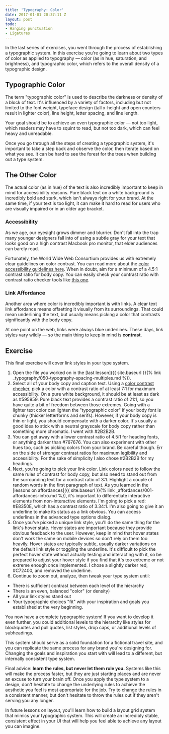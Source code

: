 ```yaml
---
title: 'Typography: Color'
date: 2017-01-01 20:37:11 Z
layout: post
todo:
- Hanging punctuation
- Ligatures
---
```


In the last series of exercises, you went through the process of establishing a typographic system. In this exercise you're going to learn about two types of color as applied to typography — color (as in hue, saturation, and brightness), and typographic color, which refers to the overall density of a typographic design.

## Typographic Color

The term "typographic color" is used to describe the darkness or density of a block of text. It's influenced by a variety of factors, including but not limited to the font weight, typeface design (tall x-height and open counters result in lighter color), line height, letter spacing, and line length.

Your goal should be to achieve an even typographic color — not too light, which readers may have to squint to read, but not too dark, which can feel heavy and unreadable.

Once you go through all the steps of creating a typographic system, it's important to take a step back and observe the color, then iterate based on what you see. It can be hard to see the forest for the trees when building out a type system.

## The Other Color

The actual color (as in hue) of the text is also incredibly important to keep in mind for accessibility reasons. Pure black text on a white background is incredibly bold and stark, which isn't always right for your brand. At the same time, if your text is too light, it can make it hard to read for users who are visually impaired or in an older age bracket.

### Accessibility

As we age, our eyesight grows dimmer and blurrier. Don't fall into the trap many younger designers fall into of using a subtle gray for your text that looks good on a high contrast Macbook pro monitor, that elder audiences can barely read.

Fortunately, the World Wide Web Consortium provides us with extremely clear guidelines on color contrast. You can read more about the [color accessibility guidelines here](https://www.w3.org/TR/WCAG20/). When in doubt, aim for a minimum of a 4.5:1 contrast ratio for body copy. You can easily check your contrast ratio with contrast ratio checker tools like [this one](https://webaim.org/resources/contrastchecker/).

### Link Affordance

Another area where color is incredibly important is with links. A clear text link affordance means offsetting it visually from its surroundings. That could mean underlining the text, but usually means picking a color that contrasts significantly with the body copy.

At one point on the web, links were always blue underlines. These days, link styles vary wildly — so the main thing to keep in mind is **contrast**.

<!--more-->
## Exercise
This final exercise will cover link styles in your type system.

1. Open the file you worked on in the [last lesson]({{ site.baseurl }}{% link _typography/050-typography-spacing-multiples.md %}).
2. Select all of your body copy and caption text. Using a [color contrast checker](https://webaim.org/resources/contrastchecker/), pick a color with a contrast ratio of at least 7:1 for maximum accessibility. On a pure white background, it should be at least as dark as #595959. Pure black text provides a contrast ratio of 21:1, so you have quite a bit of freedom between those extremes. Going with a lighter text color can lighten the "typographic color" if your body font is chunky (thicker letterforms and serifs). However, if your body copy is thin or light, you should compensate with a darker color. It's usually a good idea to stick with a neutral grayscale for body copy rather than something more chromatic. I went with #2B2B2B.
3. You can get away with a lower contrast ratio of 4.5:1 for heading fonts, or anything darker than #767676. You can also experiment with other hues too, such as picking colors from your brand. Be careful though. Err on the side of stronger contrast ratios for maximum legibility and accessibility. For the sake of simplicity I also chose #2B2B2B for my headings.
4. Next, you're going to pick your link color. Link colors need to follow the same rules of contrast for body copy, but also need to stand out from the surrounding text for a contrast ratio of 3:1. Highlight a couple of random words in the first paragraph of text. As you learned in the [lessons on affordances]({{ site.baseurl }}{% link _affordances/001-affordances-intro.md %}), it's important to differentiate interactive elements from non-interactive elements. I'm going to pick a red: #E8350E, which has a contrast ratio of 3.34:1. I'm also going to give it an underline to make its status as a link obvious. You can access underlines in the advanced type options dialog.
5. Once you've picked a unique link style, you'll do the same thing for the link's hover state. Hover states are important because they provide obvious feedback to the user. However, keep in mind that hover states don't work the same on mobile devices so don't rely on them too heavily. Hover states are typically subtle, usually darker variations on the default link style or toggling the underline. It's difficult to pick the perfect hover state without actually testing and interacting with it, so be prepared to adjust your hover style if you find that it's too extreme or not extreme enough once implemented. I chose a slightly darker red, #C72400, and removed the underline.
6. Continue to zoom out, analyze, then tweak your type system until:
 * There is sufficient contrast between each level of the hierarchy
 * There is an even, balanced "color" (or density)
 * All your link styles stand out
 * Your typographic choices "fit" with your inspiration and goals you established at the very beginning.

You now have a complete typographic system! If you want to develop it even further, you could additional levels to the hierarchy like styles for blockquotes and pull quotes, list styles, drop caps, or additional levels of subheadings.

This system should serve as a solid foundation for a fictional travel site, and you can replicate the same process for any brand you're designing for. Changing the goals and inspiration you start with will lead to a different, but internally consistent type system.

Final advice: **learn the rules, but never let them rule you.** Systems like this will make the process faster, but they are just starting places and are never an excuse to turn your brain off. Once you apply the type system to a design, don't hesitate to change the underlying rules to achieve the aesthetic you feel is most appropriate for the job. Try to change the rules in a consistent manner, but don't hesitate to throw the rules out if they aren't serving you any longer.

In future lessons on layout, you'll learn how to build a layout grid system that mimics your typographic system. This will create an incredibly stable, consistent effect in your UI that will help you feel able to achieve any layout you can imagine.
